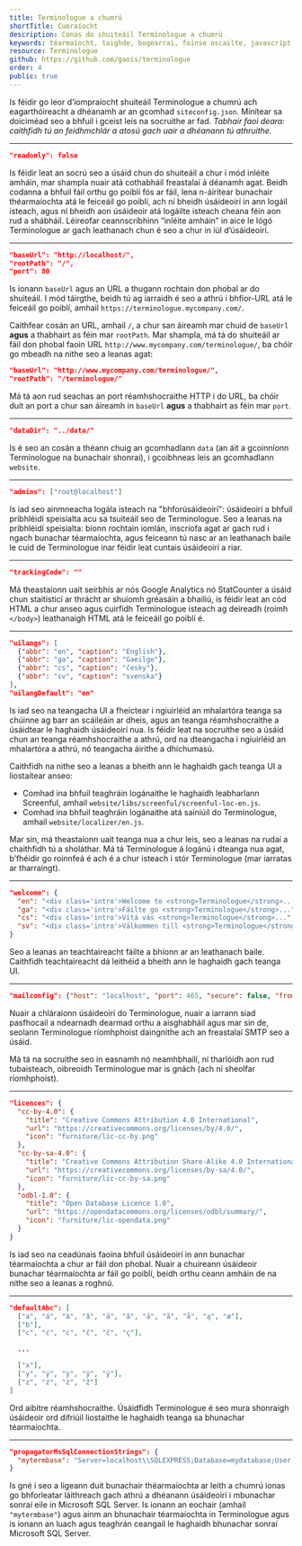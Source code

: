 ```yaml
---
title: Terminologue a chumrú
shortTitle: Cumraíocht
description: Conas do shuiteáil Terminologue a chumrú
keywords: téarmaíocht, taighde, bogearraí, foinse oscailte, javascript, Node JS, Fiontar & Scoil na Gaeilge, DCU
resource: Terminologue
github: https://github.com/gaois/terminologue
order: 4
public: true
---
```


Is féidir go leor d’iompraíocht shuiteáil Terminologue a chumrú ach eagarthóireacht a dhéanamh ar an gcomhad `siteconfig.json`. Mínítear sa doiciméad seo a bhfuil i gceist leis na socruithe ar fad. *Tabhair faoi deara: caithfidh tú an feidhmchlár a atosú gach uair a dhéanann tú athruithe.*

---

```json
"readonly": false
```

Is féidir leat an socrú seo a úsáid chun do shuiteáil a chur i mód inléite amháin, mar shampla nuair atá cothabháil freastalaí á déanamh agat. Beidh codanna a bhfuil fáil orthu go poiblí fós ar fáil, lena n-áirítear bunachair théarmaíochta atá le feiceáil go poiblí, ach ní bheidh úsáideoirí in ann logáil isteach, agus ní bheidh aon úsáideoir atá logáilte isteach cheana féin aon rud a shábháil. Léireofar ceannscríbhinn “inléite amháin” in aice le lógó Terminologue ar gach leathanach chun é seo a chur in iúl d’úsáideoirí.  

---

```json
"baseUrl": "http://localhost/",
"rootPath": "/",
"port": 80
```

Is ionann `baseUrl` agus an URL a thugann rochtain don phobal ar do shuiteáil. I mód táirgthe, beidh tú ag iarraidh é seo a athrú i bhfíor-URL atá le feiceáil go poiblí, amhail `https://terminologue.mycompany.com/`. 

Caithfear cosán an URL, amhail `/`, a chur san áireamh mar chuid de `baseUrl` **agus** a thabhairt as féin mar `rootPath`. Mar shampla, má tá do shuiteáil ar fáil don phobal faoin URL `http://www.mycompany.com/terminologue/`, ba chóir go mbeadh na nithe seo a leanas agat:

```json
"baseUrl": "http://www.mycompany.com/terminologue/",
"rootPath": "/terminologue/"
```

Má tá aon rud seachas an port réamhshocraithe HTTP i do URL, ba chóir duit an port a chur san áireamh in `baseUrl` **agus** a thabhairt as féin mar `port`.

---

```json
"dataDir": "../data/"
```

Is é seo an cosán a théann chuig an gcomhadlann `data` (an áit a gcoinníonn Terminologue na bunachair shonraí), i gcoibhneas leis an gcomhadlann `website`.

---

```json
"admins": ["root@localhost"]
```

Is iad seo ainmneacha logála isteach na "bhforúsáideoirí": úsáideoirí a bhfuil pribhléidí speisialta acu sa tsuiteáil seo de Terminologue. Seo a leanas na pribhléidí speisialta: bíonn rochtain iomlán, inscríofa agat ar gach rud i ngach bunachar téarmaíochta, agus feiceann tú nasc ar an leathanach baile le cuid de Terminologue inar féidir leat cuntais úsáideoirí a riar.

---

```json
"trackingCode": ""
```

Má theastaíonn uait seirbhís ar nós Google Analytics nó StatCounter a úsáid chun staitisticí ar thrácht ar shuíomh gréasáin a bhailiú, is féidir leat an cód HTML a chur anseo agus cuirfidh Terminologue isteach ag deireadh (roimh `</body>`) leathanaigh HTML atá le feiceáil go poiblí é. 

---

```json
"uilangs": [
  {"abbr": "en", "caption": "English"},
  {"abbr": "ga", "caption": "Gaeilge"},
  {"abbr": "cs", "caption": "česky"},
  {"abbr": "sv", "caption": "svenska"}
],
"uilangDefault": "en"
```

Is iad seo na teangacha UI a fheictear i ngiuirléid an mhalartóra teanga sa chúinne ag barr an scáileáin ar dheis, agus an teanga réamhshocraithe a úsáidtear le haghaidh úsáideoirí nua. Is féidir leat na socruithe seo a úsáid chun an teanga réamhshocraithe a athrú, ord na dteangacha i ngiuirléid an mhalartóra a athrú, nó teangacha áirithe a dhíchumasú.

Caithfidh na nithe seo a leanas a bheith ann le haghaidh gach teanga UI a liostaítear anseo:

- Comhad ina bhfuil teaghráin logánaithe le haghaidh leabharlann Screenful, amhail `website/libs/screenful/screenful-loc-en.js`.
- Comhad ina bhfuil teaghráin logánaithe atá sainiúil do Terminologue, amhail `website/localizer/en.js`.

Mar sin, má theastaíonn uait teanga nua a chur leis, seo a leanas na rudaí a chaithfidh tú a sholáthar. Má tá Terminologue á logánú i dteanga nua agat, b’fhéidir go roinnfeá é ach é a chur isteach i stór Terminologue (mar iarratas ar tharraingt).

---

```json
"welcome": {
  "en": "<div class='intro'>Welcome to <strong>Terminologue</strong>...",
  "ga": "<div class='intro'>Fáilte go <strong>Terminologue</strong>...",
  "cs": "<div class='intro'>Vítá vás <strong>Terminologue</strong>...",
  "sv": "<div class='intro'>Välkommen till <strong>Terminologue</strong>..."
}
```

Seo a leanas an teachtaireacht fáilte a bhíonn ar an leathanach baile. Caithfidh teachtaireacht dá leithéid a bheith ann le haghaidh gach teanga UI.

---

```json
"mailconfig": {"host": "localhost", "port": 465, "secure": false, "from": "noreply@localhost"}
```

Nuair a chláraíonn úsáideoirí do Terminologue, nuair a iarrann siad pasfhocail a ndearnadh dearmad orthu a aisghabháil agus mar sin de, seolann Terminologue ríomhphoist daingnithe ach an freastalaí SMTP seo a úsáid.

Má tá na socruithe seo in easnamh nó neamhbhailí, ní tharlóidh aon rud tubaisteach, oibreoidh Terminologue mar is gnách (ach ní sheolfar ríomhphoist). 

---

```json
"licences": {
  "cc-by-4.0": {
    "title": "Creative Commons Attribution 4.0 International",
    "url": "https://creativecommons.org/licenses/by/4.0/",
    "icon": "furniture/lic-cc-by.png"
  },
  "cc-by-sa-4.0": {
    "title": "Creative Commons Attribution Share-Alike 4.0 International",
    "url": "https://creativecommons.org/licenses/by-sa/4.0/",
    "icon": "furniture/lic-cc-by-sa.png"
  },
  "odbl-1.0": {
    "title": "Open Database Licence 1.0",
    "url": "https://opendatacommons.org/licenses/odbl/summary/",
    "icon": "furniture/lic-opendata.png"
  }
}
```

Is iad seo na ceadúnais faoina bhfuil úsáideoirí in ann bunachar téarmaíochta a chur ar fáil don phobal. Nuair a chuireann úsáideoir bunachar téarmaíochta ar fáil go poiblí, beidh orthu ceann amháin de na nithe seo a leanas a roghnú.

---

```json
"defaultAbc": [
  ["a", "á", "à", "â", "ä", "ă", "ā", "ã", "å", "ą", "æ"],
  ["b"],
  ["c", "ć", "ċ", "ĉ", "č", "ç"],

  ...

  ["x"],
  ["y", "ý", "ỳ", "ŷ", "ÿ"],
  ["z", "ź", "ż", "ž"]
]
```

Ord aibítre réamhshocraithe. Úsáidfidh Terminologue é seo mura shonraigh úsáideoir ord difriúil liostaithe le haghaidh teanga sa bhunachar téarmaíochta.

---

```json
"propagatorMsSqlConnectionStrings": {
  "mytermbase": "Server=localhost\\SQLEXPRESS;Database=mydatabase;User Id=myname;Password=mypassword"
}
```

Is gné í seo a ligeann duit bunachair théarmaíochta ar leith a chumrú ionas go bhforleatar láithreach gach athrú a dhéanann úsáideoirí i mbunachar sonraí eile in Microsoft SQL Server. Is ionann an eochair (amhail `"mytermbase"`) agus ainm an bhunachair téarmaíochta in Terminologue agus is ionann an luach agus teaghrán ceangail le haghaidh bhunachar sonraí Microsoft SQL Server.
